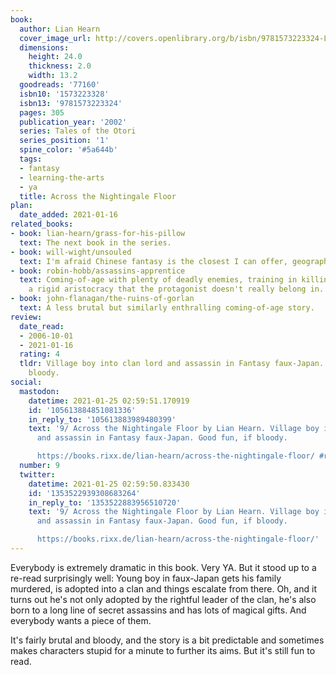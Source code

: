 ```yaml
---
book:
  author: Lian Hearn
  cover_image_url: http://covers.openlibrary.org/b/isbn/9781573223324-L.jpg
  dimensions:
    height: 24.0
    thickness: 2.0
    width: 13.2
  goodreads: '77160'
  isbn10: '1573223328'
  isbn13: '9781573223324'
  pages: 305
  publication_year: '2002'
  series: Tales of the Otori
  series_position: '1'
  spine_color: '#5a644b'
  tags:
  - fantasy
  - learning-the-arts
  - ya
  title: Across the Nightingale Floor
plan:
  date_added: 2021-01-16
related_books:
- book: lian-hearn/grass-for-his-pillow
  text: The next book in the series.
- book: will-wight/unsouled
  text: I'm afraid Chinese fantasy is the closest I can offer, geographically speaking.
- book: robin-hobb/assassins-apprentice
  text: Coming-of-age with plenty of deadly enemies, training in killing, and navigating
    a rigid aristocracy that the protagonist doesn't really belong in.
- book: john-flanagan/the-ruins-of-gorlan
  text: A less brutal but similarly enthralling coming-of-age story.
review:
  date_read:
  - 2006-10-01
  - 2021-01-16
  rating: 4
  tldr: Village boy into clan lord and assassin in Fantasy faux-Japan. Good fun, if
    bloody.
social:
  mastodon:
    datetime: 2021-01-25 02:59:51.170919
    id: '105613884851081336'
    in_reply_to: '105613883989480399'
    text: '9/ Across the Nightingale Floor by Lian Hearn. Village boy into clan lord
      and assassin in Fantasy faux-Japan. Good fun, if bloody.

      https://books.rixx.de/lian-hearn/across-the-nightingale-floor/ #rixxReads'
  number: 9
  twitter:
    datetime: 2021-01-25 02:59:50.833430
    id: '1353522939308683264'
    in_reply_to: '1353522883956510720'
    text: '9/ Across the Nightingale Floor by Lian Hearn. Village boy into clan lord
      and assassin in Fantasy faux-Japan. Good fun, if bloody.

      https://books.rixx.de/lian-hearn/across-the-nightingale-floor/'
---
```


Everybody is extremely dramatic in this book. Very YA. But it stood up to a re-read surprisingly well: Young boy in
faux-Japan gets his family murdered, is adopted into a clan and things escalate from there. Oh, and it turns out he's
not only adopted by the rightful leader of the clan, he's also born to a long line of secret assassins and has lots of
magical gifts. And everybody wants a piece of them.

It's fairly brutal and bloody, and the story is a bit predictable and sometimes makes characters stupid for a minute to
further its aims. But it's still fun to read.
